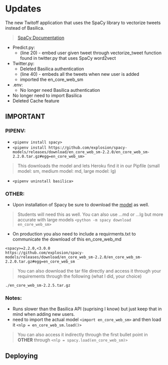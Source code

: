 # Updates
The new Twitoff application that uses the SpaCy library to vectorize tweets instead of Basilica. 
>[SpaCy Documentation](https://spacy.io/usage/vectors-similarity)

* Predict.py:
  * (line 20) - embed user given tweet through vectorize_tweet function found in twitter.py that uses SpaCy word2vect
* Twitter.py:
  * Deleted Basilica authentication
  * (line 40) - embeds all the tweets when new user is added 
  * imported the en_core_web_sm
* .env:
  * No longer need Basilica authentication
* No longer need to import Basilica
* Deleted Cache feature

## IMPORTANT

### PIPENV:
* `<pipenv install spacy>`
* `<pipenv install https://github.com/explosion/spacy-models/releases/download/en_core_web_sm-2.2.0/en_core_web_sm-2.2.0.tar.gz#egg=en_core_web_sm>`
> This downloads the model and lets Heroku find it in our Pipfile (small model: sm, medium model: md, large model: lg)
* `<pipenv uninstall basilica>`

### OTHER:
* Upon installation of Spacy be sure to download the [model](https://spacy.io/usage) as well.
> Students will need this as well. You can also use ...md or ...lg but more accurate with large models
`<python -m spacy download en_core_web_sm>`
* On production you also need to include a requirments.txt to communicate the download of this en_core_web_md
```text
<spacy>=2.2.0,<3.0.0
https://github.com/explosion/spacy-models/releases/download/en_core_web_sm-2.2.0/en_core_web_sm-2.2.0.tar.gz#egg=en_core_web_sm
```
> You can also download the tar file directly and access it through your requirements through the following (what I did, your choice)
```text
./en_core_web_sm-2.2.5.tar.gz
```

### Notes: 
* Runs slower than the Basilica API (suprising I know) but just keep that in mind when adding new users. 
* need to import the actual model `<import en_core_web_sm>` and then load it `<nlp = en_core_web_sm.load()>`
> You can also access it indirectly through the first bullet point in **OTHER** through `<nlp = spacy.load(en_core_web_sm)>`

## Deploying

